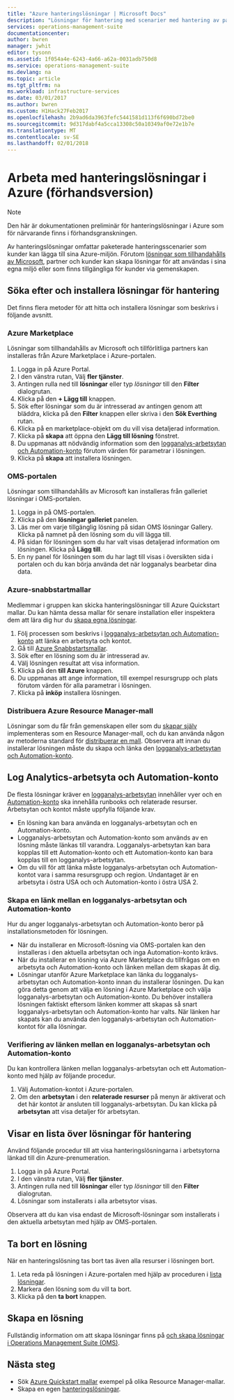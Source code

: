 ```yaml
---
title: "Azure hanteringslösningar | Microsoft Docs"
description: "Lösningar för hantering med scenarier med hantering av paketerade i Azure som kunder kan lägga till sina logganalys-arbetsytan.  Den här artikeln innehåller information om hur anpassade lösningar som skapats av kunder och partner."
services: operations-management-suite
documentationcenter: 
author: bwren
manager: jwhit
editor: tysonn
ms.assetid: 1f054a4e-6243-4a66-a62a-0031adb750d8
ms.service: operations-management-suite
ms.devlang: na
ms.topic: article
ms.tgt_pltfrm: na
ms.workload: infrastructure-services
ms.date: 03/01/2017
ms.author: bwren
ms.custom: H1Hack27Feb2017
ms.openlocfilehash: 2b9ad6da3963fefc5441581d113f6f690bd72be0
ms.sourcegitcommit: 9d317dabf4a5cca13308c50a10349af0e72e1b7e
ms.translationtype: MT
ms.contentlocale: sv-SE
ms.lasthandoff: 02/01/2018
---
```

# <a name="working-with-management-solutions-in-azure-preview"></a>Arbeta med hanteringslösningar i Azure (förhandsversion)
> [!NOTE]
> Den här är dokumentationen preliminär för hanteringslösningar i Azure som för närvarande finns i förhandsgranskningen.    
> 
> 

Av hanteringslösningar omfattar paketerade hanteringsscenarier som kunder kan lägga till sina Azure-miljön.  Förutom [lösningar som tillhandahålls av Microsoft](../log-analytics/log-analytics-add-solutions.md), partner och kunder kan skapa lösningar för att användas i sina egna miljö eller som finns tillgängliga för kunder via gemenskapen.

## <a name="finding-and-installing-management-solutions"></a>Söka efter och installera lösningar för hantering
Det finns flera metoder för att hitta och installera lösningar som beskrivs i följande avsnitt.

### <a name="azure-marketplace"></a>Azure Marketplace
Lösningar som tillhandahålls av Microsoft och tillförlitliga partners kan installeras från Azure Marketplace i Azure-portalen.

1. Logga in på Azure Portal.
2. I den vänstra rutan, Välj **fler tjänster**.
3. Antingen rulla ned till **lösningar** eller typ *lösningar* till den **Filter** dialogrutan.
4. Klicka på den **+ Lägg till** knappen.
5. Sök efter lösningar som du är intresserad av antingen genom att bläddra, klicka på den **Filter** knappen eller skriva i den **Sök Everthing** rutan.
6. Klicka på en marketplace-objekt om du vill visa detaljerad information.
7. Klicka på **skapa** att öppna den **Lägg till lösning** fönstret.
8. Du uppmanas att nödvändig information som den [logganalys-arbetsytan och Automation-konto](#log-analytics-workspace-and-automation-account) förutom värden för parametrar i lösningen.
9. Klicka på **skapa** att installera lösningen.

### <a name="oms-portal"></a>OMS-portalen
Lösningar som tillhandahålls av Microsoft kan installeras från galleriet lösningar i OMS-portalen.

1. Logga in på OMS-portalen.
2. Klicka på den **lösningar galleriet** panelen.
3. Läs mer om varje tillgänglig lösning på sidan OMS lösningar Gallery. Klicka på namnet på den lösning som du vill lägga till.
4. På sidan för lösningen som du har valt visas detaljerad information om lösningen. Klicka på **Lägg till**.
5. En ny panel för lösningen som du har lagt till visas i översikten sida i portalen och du kan börja använda det när logganalys bearbetar dina data.

### <a name="azure-quickstart-templates"></a>Azure-snabbstartmallar
Medlemmar i gruppen kan skicka hanteringslösningar till Azure Quickstart mallar.  Du kan hämta dessa mallar för senare installation eller inspektera dem att lära dig hur du [skapa egna lösningar](#creating-a-solution).

1. Följ processen som beskrivs i [logganalys-arbetsytan och Automation-konto](#log-analytics-workspace-and-automation-account) att länka en arbetsyta och kontot.
2. Gå till [Azure Snabbstartsmallar](https://azure.microsoft.com/documentation/templates/).  
3. Sök efter en lösning som du är intresserad av.
4. Välj lösningen resultat att visa information.
5. Klicka på den **till Azure** knappen.
6. Du uppmanas att ange information, till exempel resursgrupp och plats förutom värden för alla parametrar i lösningen.
7. Klicka på **inköp** installera lösningen.

### <a name="deploy-azure-resource-manager-template"></a>Distribuera Azure Resource Manager-mall
Lösningar som du får från gemenskapen eller som du [skapar själv](#creating-a-solution) implementeras som en Resource Manager-mall, och du kan använda någon av metoderna standard för [distribuerar en mall](../azure-resource-manager/resource-group-template-deploy-portal.md).  Observera att innan du installerar lösningen måste du skapa och länka den [logganalys-arbetsytan och Automation-konto](#log-analytics-workspace-and-automation-account).

## <a name="log-analytics-workspace-and-automation-account"></a>Log Analytics-arbetsyta och Automation-konto
De flesta lösningar kräver en [logganalys-arbetsytan](../log-analytics/log-analytics-manage-access.md) innehåller vyer och en [Automation-konto](../automation/automation-security-overview.md#automation-account-overview) ska innehålla runbooks och relaterade resurser. Arbetsytan och kontot måste uppfylla följande krav.

* En lösning kan bara använda en logganalys-arbetsytan och en Automation-konto.  
* Logganalys-arbetsytan och Automation-konto som används av en lösning måste länkas till varandra. Logganalys-arbetsytan kan bara kopplas till ett Automation-konto och ett Automation-konto kan bara kopplas till en logganalys-arbetsytan.
* Om du vill för att länka måste logganalys-arbetsytan och Automation-kontot vara i samma resursgrupp och region.  Undantaget är en arbetsyta i östra USA och och Automation-konto i östra USA 2.

### <a name="creating-a-link-between-a-log-analytics-workspace-and-automation-account"></a>Skapa en länk mellan en logganalys-arbetsytan och Automation-konto
Hur du anger logganalys-arbetsytan och Automation-konto beror på installationsmetoden för lösningen.

* När du installerar en Microsoft-lösning via OMS-portalen kan den installeras i den aktuella arbetsytan och inga Automation-konto krävs.
* När du installerar en lösning via Azure Marketplace du tillfrågas om en arbetsyta och Automation-konto och länken mellan dem skapas åt dig.  
* Lösningar utanför Azure Marketplace kan länka du logganalys-arbetsytan och Automation-konto innan du installerar lösningen.  Du kan göra detta genom att välja en lösning i Azure Marketplace och välja logganalys-arbetsytan och Automation-konto.  Du behöver installera lösningen faktiskt eftersom länken kommer att skapas så snart logganalys-arbetsytan och Automation-konto har valts.  När länken har skapats kan du använda den logganalys-arbetsytan och Automation-kontot för alla lösningar. 

### <a name="verifying-the-link-between-a-log-analytics-workspace-and-automation-account"></a>Verifiering av länken mellan en logganalys-arbetsytan och Automation-konto
Du kan kontrollera länken mellan logganalys-arbetsytan och ett Automation-konto med hjälp av följande procedur.

1. Välj Automation-kontot i Azure-portalen.
2. Om den **arbetsytan** i den **relaterade resurser** på menyn är aktiverat och det här kontot är ansluten till logganalys-arbetsytan.  Du kan klicka på **arbetsytan** att visa detaljer för arbetsytan.

## <a name="listing-management-solutions"></a>Visar en lista över lösningar för hantering
Använd följande procedur till att visa hanteringslösningarna i arbetsytorna länkad till din Azure-prenumeration.

1. Logga in på Azure Portal.
2. I den vänstra rutan, Välj **fler tjänster**.
3. Antingen rulla ned till **lösningar** eller typ *lösningar* till den **Filter** dialogrutan.
4. Lösningar som installerats i alla arbetsytor visas.

Observera att du kan visa endast de Microsoft-lösningar som installerats i den aktuella arbetsytan med hjälp av OMS-portalen.

## <a name="removing-a-management-solution"></a>Ta bort en lösning
När en hanteringslösning tas bort tas även alla resurser i lösningen bort.  

1. Leta reda på lösningen i Azure-portalen med hjälp av proceduren i [lista lösningar](#listing-solutions).
2. Markera den lösning som du vill ta bort.
3. Klicka på den **ta bort** knappen.

## <a name="creating-a-management-solution"></a>Skapa en lösning
Fullständig information om att skapa lösningar finns på [och skapa lösningar i Operations Management Suite (OMS)](operations-management-suite-solutions-creating.md). 

## <a name="next-steps"></a>Nästa steg
* Sök [Azure Quickstart mallar](https://azure.microsoft.com/documentation/templates) exempel på olika Resource Manager-mallar.
* Skapa en egen [hanteringslösningar](operations-management-suite-solutions-creating.md).

